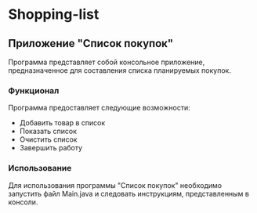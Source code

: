 # Shopping-list

## Приложение "Cписок покупок"

Программа представляет собой консольное приложение, предназначенное для составления списка планируемых покупок.

### Функционал

Программа предоставляет следующие возможности:

* Добавить товар в список
* Показать список
* Очистить список
* Завершить работу

### Использование

Для использования программы "Cписок покупок" необходимо запустить файл Main.java и следовать инструкциям, представленным в консоли.